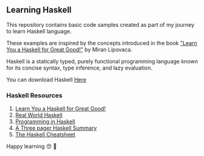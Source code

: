 ## Learning Haskell

This repository contains basic code samples created as part of my journey to learn Haskell language.

These examples are inspired by the concepts introduced in the book ["Learn You a Haskell for Great Good!"](http://learnyouahaskell.com/) by Miran Lipovaca.


Haskell is a statically typed, purely functional programming language known for its concise syntax, type inference, and lazy evaluation.

You can download Haskell [Here](https://www.haskell.org/platform/)

 ### Haskell Resources
 1. [Learn You a Haskell for Great Good!](http://learnyouahaskell.com/)
 2. [Real World Haskell](https://book.realworldhaskell.org/read/)
 3. [Programming in Haskell](http://www.cs.nott.ac.uk/~pszgmh/pih.html)
 4. [A Three pager Haskell Summary](https://qmplus.qmul.ac.uk/pluginfile.php/2187292/course/section/721747/quickref.pdf)
 5. [The Haskell Cheatsheet](http://cheatsheet.codeslower.com/) 

Happy learning 😙 🚀
